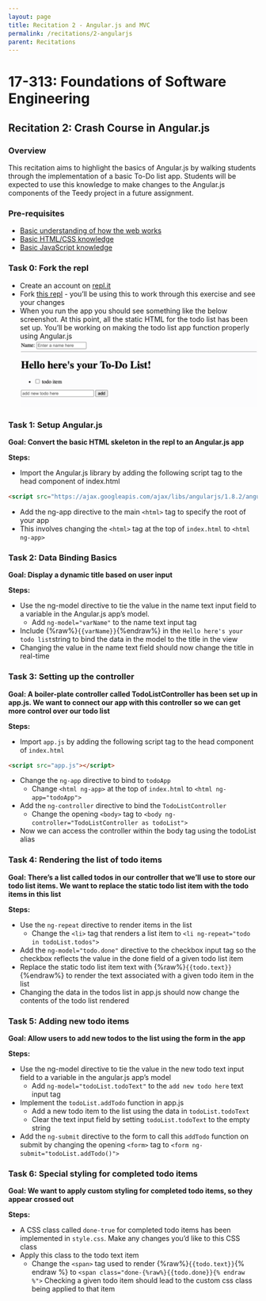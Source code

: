 ```yaml
---
layout: page
title: Recitation 2 - Angular.js and MVC
permalink: /recitations/2-angularjs
parent: Recitations
---
```


# 17-313: Foundations of Software Engineering

## Recitation 2: Crash Course in Angular.js

### Overview

This recitation aims to highlight the basics of Angular.js by walking students through the implementation of a basic To-Do list app. Students will be expected to use this knowledge to make changes to the Angular.js components of the Teedy project in a future assignment.

### Pre-requisites

- [Basic understanding of how the web works](https://developer.mozilla.org/en-US/docs/Learn/Getting_started_with_the_web/How_the_Web_works)
- [Basic HTML/CSS knowledge](https://www.w3schools.com/html/)
- [Basic JavaScript knowledge](https://www.w3schools.com/js/)

### Task 0: Fork the repl

- Create an account on [repl.it](https://replit.com/)
- Fork [this repl](https://replit.com/@anudaweerasingh/CMU-313-angularjs#index.html) - you’ll be using this to work through this exercise and see your changes
- When you run the app you should see something like the below screenshot. At this point, all the static HTML for the todo list has been set up. You’ll be working on making the todo list app function properly using Angular.js
  ![Static Todo List](/assets/images/reci/angular-example.png)

### Task 1: Setup Angular.js

**Goal: Convert the basic HTML skeleton in the repl to an Angular.js app**

**Steps:**

- Import the Angular.js library by adding the following script tag to the head component of index.html

```html
<script src="https://ajax.googleapis.com/ajax/libs/angularjs/1.8.2/angular.min.js"></script>
```

- Add the ng-app directive to the main `<html>` tag to specify the root of your app
- This involves changing the `<html>` tag at the top of `index.html` to `<html ng-app>`

### Task 2: Data Binding Basics

**Goal: Display a dynamic title based on user input**

**Steps:**

- Use the ng-model directive to tie the value in the name text input field to a variable in the Angular.js app’s model.
  - Add `ng-model="varName"` to the name text input tag
- Include {%raw%}`{{varName}}`{%endraw%} in the `Hello here's your todo list`string to bind the data in the model to the title in the view
- Changing the value in the name text field should now change the title in real-time

### Task 3: Setting up the controller

**Goal: A boiler-plate controller called TodoListController has been set up in app.js. We want to connect our app with this controller so we can get more control over our todo list**

**Steps:**

- Import `app.js` by adding the following script tag to the head component of `index.html`

```html
<script src="app.js"></script>
```

- Change the `ng-app` directive to bind to `todoApp`
  - Change `<html ng-app>` at the top of `index.html` to `<html ng-app="todoApp">`
- Add the `ng-controller` directive to bind the `TodoListController`
  - Change the opening `<body>` tag to `<body ng-controller="TodoListController as todoList">`
- Now we can access the controller within the body tag using the todoList alias

### Task 4: Rendering the list of todo items

**Goal: There’s a list called todos in our controller that we’ll use to store our todo list items. We want to replace the static todo list item with the todo items in this list**

**Steps:**

- Use the `ng-repeat` directive to render items in the list
  - Change the `<li>` tag that renders a list item to `<li ng-repeat="todo in todoList.todos">`
- Add the `ng-model="todo.done"` directive to the checkbox input tag so the checkbox reflects the value in the done field of a given todo list item
- Replace the static todo list item text with {%raw%}`{{todo.text}}`{%endraw%} to render the text associated with a given todo item in the list
- Changing the data in the todos list in app.js should now change the contents of the todo list rendered

### Task 5: Adding new todo items

**Goal: Allow users to add new todos to the list using the form in the app**

**Steps:**

- Use the ng-model directive to tie the value in the new todo text input field to a variable in the angular.js app’s model
  - Add `ng-model="todoList.todoText"` to the `add new todo here` text input tag
- Implement the `todoList.addTodo` function in app.js
  - Add a new todo item to the list using the data in `todoList.todoText`
  - Clear the text input field by setting `todoList.todoText` to the empty string
- Add the `ng-submit` directive to the form to call this `addTodo` function on submit by changing the opening `<form>` tag to `<form ng-submit="todoList.addTodo()">`

### Task 6: Special styling for completed todo items

**Goal: We want to apply custom styling for completed todo items, so they appear crossed out**

**Steps:**

- A CSS class called `done-true` for completed todo items has been implemented in `style.css`. Make any changes you’d like to this CSS class
- Apply this class to the todo text item
  - Change the `<span>` tag used to render {%raw%}`{{todo.text}}`{% endraw %} to `<span class="done-{%raw%}{{todo.done}}{% endraw %">`
    Checking a given todo item should lead to the custom css class being applied to that item
